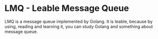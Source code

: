 # LMQ - Leable Message Queue

LMQ is a message queue implemented by Golang. It is leable, because by using, reading and learning it, you can study Golang and something about message queue.